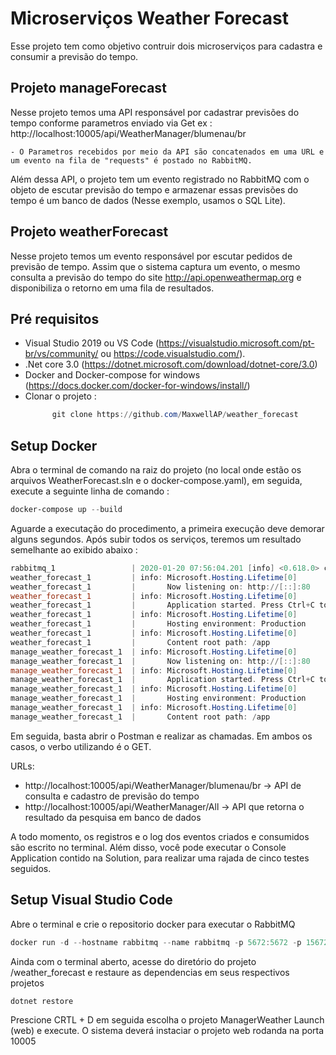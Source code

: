 # Microserviços Weather Forecast 

Esse projeto tem como objetivo contruir dois microserviços para cadastra e consumir a previsão do tempo.

## Projeto manageForecast 

Nesse projeto temos uma API responsável por cadastrar previsões do tempo conforme parametros enviado via Get  ex : http://localhost:10005/api/WeatherManager/blumenau/br

    - O Parametros recebidos por meio da API são concatenados em uma URL e um evento na fila de "requests" é postado no RabbitMQ.

Além dessa API, o projeto tem um evento registrado no RabbitMQ com o objeto de escutar previsão do tempo e armazenar essas previsões do tempo é um banco de dados (Nesse exemplo, usamos o SQL Lite).

## Projeto weatherForecast 

Nesse projeto temos um evento responsável por escutar pedidos de previsão de tempo. Assim que o sistema captura um evento, o mesmo consulta a previsão do tempo do site http://api.openweathermap.org e disponibiliza o retorno em uma fila de resultados.

Pré requisitos
------------------------------

- Visual Studio 2019 ou VS Code (https://visualstudio.microsoft.com/pt-br/vs/community/ ou https://code.visualstudio.com/).
- .Net core 3.0 (https://dotnet.microsoft.com/download/dotnet-core/3.0)
- Docker and Docker-compose for windows (https://docs.docker.com/docker-for-windows/install/)
- Clonar o projeto :
    ~~~PowerShell 
          git clone https://github.com/MaxwellAP/weather_forecast 
    ~~~

Setup Docker
------------------------------
Abra o terminal de comando na raiz do projeto (no local onde estão os arquivos WeatherForecast.sln e o docker-compose.yaml), em seguida, execute a seguinte linha de comando :

~~~PowerShell
docker-compose up --build
~~~

Aguarde a executação do procedimento, a primeira execução deve demorar alguns segundos. Após subir todos os serviços, teremos um resultado semelhante ao exibido abaixo :

~~~PowerShell
rabbitmq_1                 | 2020-01-20 07:56:04.201 [info] <0.618.0> connection <0.618.0> (172.19.0.3:56762 -> 172.19.0.2:5672): user 'guest' authenticated and granted access to vhost '/'
weather_forecast_1         | info: Microsoft.Hosting.Lifetime[0]
weather_forecast_1         |       Now listening on: http://[::]:80
weather_forecast_1         | info: Microsoft.Hosting.Lifetime[0]
weather_forecast_1         |       Application started. Press Ctrl+C to shut down.
weather_forecast_1         | info: Microsoft.Hosting.Lifetime[0]
weather_forecast_1         |       Hosting environment: Production
weather_forecast_1         | info: Microsoft.Hosting.Lifetime[0]
weather_forecast_1         |       Content root path: /app
manage_weather_forecast_1  | info: Microsoft.Hosting.Lifetime[0]
manage_weather_forecast_1  |       Now listening on: http://[::]:80
manage_weather_forecast_1  | info: Microsoft.Hosting.Lifetime[0]
manage_weather_forecast_1  |       Application started. Press Ctrl+C to shut down.
manage_weather_forecast_1  | info: Microsoft.Hosting.Lifetime[0]
manage_weather_forecast_1  |       Hosting environment: Production
manage_weather_forecast_1  | info: Microsoft.Hosting.Lifetime[0]
manage_weather_forecast_1  |       Content root path: /app
~~~

Em seguida, basta abrir o Postman e realizar as chamadas. Em ambos os casos, o verbo utilizando é o GET. 

URLs: 

 - http://localhost:10005/api/WeatherManager/blumenau/br -> API de consulta e cadastro de previsão do tempo
 - http://localhost:10005/api/WeatherManager/All -> API que retorna o resultado da pesquisa em banco de dados

A todo momento, os registros e o log dos eventos criados e consumidos são escrito no terminal. Além disso, você pode executar o Console Application contido na Solution, para realizar uma rajada de cinco testes seguidos.

Setup Visual Studio Code
------------------------------

Abre o terminal e crie o repositorio docker para executar o RabbitMQ

~~~PowerShell
docker run -d --hostname rabbitmq --name rabbitmq -p 5672:5672 -p 15672:15672 -p 4369:4369 -p 5671:5671-p 25672:25672 -p 15671:15671-e RABBITMQ_DEFAULT_USER=guest -e RABBITMQ_DEFAULT_PASS=guest rabbitmq:3-management
~~~

Ainda com o terminal aberto, acesse do diretório do projeto /weather_forecast e restaure as dependencias em seus respectivos projetos

~~~PowerShell
dotnet restore
~~~

Prescione CRTL + D em seguida escolha o projeto ManagerWeather Launch (web) e execute. O sistema deverá instaciar o projeto web rodanda na porta 10005
